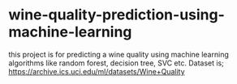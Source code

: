 # wine-quality-prediction-using-machine-learning

this project is for predicting a wine quality using machine learning algorithms like random forest, decision tree, SVC etc. 
Dataset is; 
https://archive.ics.uci.edu/ml/datasets/Wine+Quality
